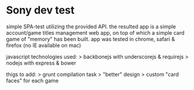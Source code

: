 Sony dev test
=============
simple SPA-test utilizing the provided API. the resulted app is a simple account/game titles management web app, on top of which a simple card game of "memory" has been built. app was tested in chrome, safari & firefox (no IE available on mac)

javascript technologies used:
	> backbonejs with underscorejs & requirejs
	> nodejs with express & bower

thigs to add:
	> grunt compilation task
	> "better" design
	> custom "card faces" for each game
